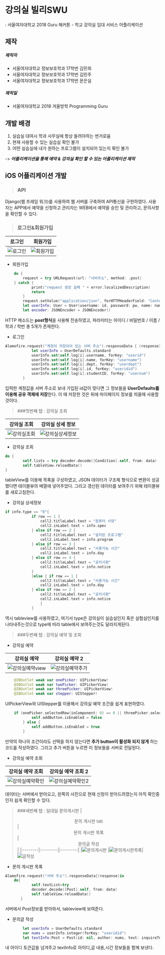 # 강의실 빌리SWU
: 서울여자대학교 2018 Guru 해커톤 - 학교 강의실 임대 서비스 어플리케이션

## 제작
##### 제작자
- 서울여자대학교 정보보호학과 17학번 김민희
- 서울여자대학교 정보보호학과 17학번 김민주
- 서울여자대학교 정보보호학과 17학번 문은실

##### 제작일
- 서울여자대학교 2018 겨울방학 Programming Guru

## 개발 배경
1. 실습실 대여시 학과 사무실에 항상 들려야하는 번거로움
2. 현재 사용할 수 있는 실습실 확인 불가
3. 어떤 실습실에 내가 원하는 프로그램이 설치되어 있는지 확인 불가

-> ***어플리케이션을 통해 예약 & 강의실 확인 할 수 있는 어플리케이션 제작***

## iOS 어플리케이션 개발
> ### API

Django(웹 프레임 워크)를 사용하여 웹 서버를 구축하여 API통신을 구현하였다. 사용자는 APP에서 예약을 신청하고 관리자는 WEB에서 예약을 승인 및 관리하고, 문의사항을 확인할 수 있다. 

> ### 로그인&회원가입
|<center>로그인</center>|<center>회원가입</center>|
|:--------|:--------:|
|  <img alt="로그인" src="https://user-images.githubusercontent.com/51286963/82704502-a4209f80-9cb0-11ea-9c30-773febf82e3a.png">|  <img alt="회원가입" src="https://user-images.githubusercontent.com/51286963/82704496-a08d1880-9cb0-11ea-8f0f-d870914774dd.png"> |

- 회원가입
```swift
    do {
        request = try URLRequest(url: "서버주소", method: .post)
    } catch {
            print("request 생성 실패 " + error.localizedDescription)
            return
        }
        request.setValue("application/json", forHTTPHeaderField: "Content-Type")
        let userInfo: User = User(username: id, password: pw, name: name, dept: dept, studentID: num, id: nil)
        let encoder: JSONEncoder = JSONEncoder()
```
HTTP 메소드는 **post형식**을 사용해 전송하였고, 파라미터는 아이디 / 비밀번호 / 이름 / 학과 / 학번 총 5개가 존재한다.

- 로그인
```swift
Alamofire.request("계정이 저장되어 있는 서버 주소").responseData { (response) in
            let userInfo = UserDefaults.standard
            userInfo.set(self.log[i].username, forKey: "userid")
            userInfo.set(self.log[i].name, forKey: "username")
            userInfo.set(self.log[i].dept, forKey: "userdept")
            userInfo.set(self.log[i].id, forKey: "useridid")
            userInfo.set(self.log[i].studentID, forKey: "usernum")
        }
```
입력한 계정값을 서버 주소로 보내 가입된 id값이 맞다면 그 정보들을 **UserDefaults를 이용해 공유 객체에 저장**한다. 이 때 저장한 것은 뒤에 마이페이지 정보를 띄울때 사용할 것이다.

> ###첫번째 탭 : 강의실 조회

|  <center>강의실 조회</center>|  <center>강의실 상세 정보</center>|
|:--------|:--------:|
|<img alt="강의실조회" src="https://user-images.githubusercontent.com/51286963/82704965-b3ecb380-9cb1-11ea-9342-09f72b436241.png"> | <img alt="강의실상세정보" src="https://user-images.githubusercontent.com/51286963/82704952-af27ff80-9cb1-11ea-8f19-b4cb4ea52e5c.png"> |

- 강의실 조회
```swift
do {
        self.lists = try decoder.decode([Condition].self, from: data)
        self.tableView.reloadData() 
}
```
tableView를 이용해 목록을 구성하였고, JSON 데이터가 구조체 형식으로 변환이 성공했다면 테이블뷰의 배열에 넣어주었다. 그리고 갱신된 데이터를 보여주기 위해 테이블뷰를 새로고침한다.

- 강의실 상세정보
```swift
if info.type == "0"{
            if row == 1 {
                cell2.titleLabel.text = "컴퓨터 사양"
                cell2.inLabel.text = info.spec
            } else if row == 2 {
                cell2.titleLabel.text = "설치된 프로그램"
                cell2.inLabel.text = info.program
            } else if row == 3 {
                cell2.titleLabel.text = "사용가능 시간"
                cell2.inLabel.text = info.day
            } else if row == 4 {
                cell2.titleLabel.text = "공지사항"
                cell2.inLabel.text = info.notice
            }
            }else { if row == 1 {
                cell2.titleLabel.text = "사용가능 시간"
                cell2.inLabel.text = info.day
            } else if row == 2 {
                cell2.titleLabel.text = "공지사항"
                cell2.inLabel.text = info.notice
                }
            }
```
역시 tableview를 사용하였고, 여기서 type은 강의실이 실습실인지 혹은 실험실인지를 나타내주는것으로 type에 따라 table에서 보여주는것도 달라지게된다.

> ###두번째 탭 : 강의실 예약 및 조회

- 강의실 예약

|<center>강의실 예약</center>|<center>강의실 예약 2</center>|
|:--------|:--------:|
|<img alt="강의실예약view" src="https://user-images.githubusercontent.com/51286963/82700232-c1517000-9ca8-11ea-853d-b8cf45d412fd.png"> |<img alt="강의실예약추가" src="https://user-images.githubusercontent.com/51286963/82700243-c6162400-9ca8-11ea-98f7-d93c8311c7d6.png"> |

```swift
    @IBOutlet weak var onePicker: UIPickerView!
    @IBOutlet weak var twoPicker: UIPickerView!
    @IBOutlet weak var threePicker: UIPickerView! 
    @IBOutlet weak var stepper: UIStepper!
```
UIPickerView와 UIStepper를 이용해서 강의실 예약 조건을 쉽게 표현하였다.
```swift
    if (onePicker.selectedRow(inComponent: 0) == 0 || threePicker.selectedRow(inComponent: 0) == 0) || twoPicker.selectedRow(inComponent: 0) == 0 {
            self.addButton.isEnabled = false
        } else {
            self.addButton.isEnabled = true
        }
```
만약의 하나의 조건이라도 선택을 하지 않는다면 **추가 button이 활성화 되지 않게** 하는 코드를 작성하였다. 그리고 추가 버튼을 누르면 이 정보들을 서버로 전달된다.

- 강의실 예약 조회

|<center>강의실 예약 조회</center>|<center>강의실 예약 조회 2</center>|
|:--------|:--------:|
|<img alt="강의실예약확인" src="https://user-images.githubusercontent.com/51286963/82700245-c9111480-9ca8-11ea-8308-e5f04e9e890b.png"> |<img alt="강의실예약확인2" src="https://user-images.githubusercontent.com/51286963/82700249-cadad800-9ca8-11ea-96e1-17313f826ed8.png"> |
데이터는 서버에서 받아오고, 왼쪽의 사진으로 현재 신청이 받아드려졌는지 아직 확인중인지 쉽게 확인할 수 있다.

> ###세번째 탭 : 일대일 문의게시판
|<center>문의 게시판 tab</center>|<center>문의 게시판 목록</center>|<center>문의글 작성</center>|
|:--------|:--------:|:--------:|
|<img alt="문의게시판" src="https://user-images.githubusercontent.com/51286963/82702088-49854480-9cac-11ea-8fa9-30546ad2b957.png"> |<img alt="문의게시판목록" src="https://user-images.githubusercontent.com/51286963/82702092-4db16200-9cac-11ea-9801-ece8c56ad730.png">|<img alt="글작성" src="https://user-images.githubusercontent.com/51286963/82702094-4e49f880-9cac-11ea-9fc5-e6226409578f.png">

- 문의 게시판 목록

```swift
Alamofire.request("서버 주소").responseData{(response)in
    do{
            self.textList=try
            decoder.decode([Post].self, from: data)
            self.tableView.reloadData()
       }
```
서버에서 Post정보를 받아와서, tableview에 보여준다. 

- 문의글 작성
```swift
        let userInfo = UserDefaults.standard
        var nums = userInfo.integer(forKey: "useridid")
        let textInfo:Post = Post(id: nil, author: nums, text: inquireText, createdDate: currentDate)
```
내 아이디 토큰값을 넘겨주고 textInfo로 아이디,글 내용,시간 정보들을 함께 보낸다.
